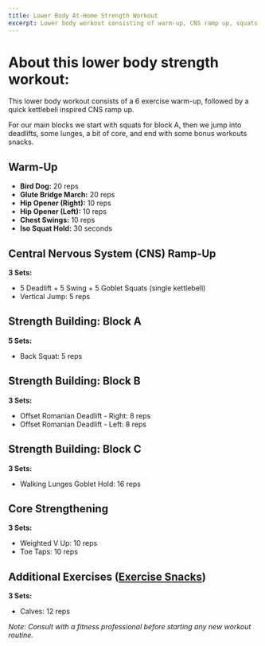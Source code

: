 ```yaml
---
title: Lower Body At-Home Strength Workout
excerpt: Lower body workout consisting of warm-up, CNS ramp up, squats for our main block A, then deadlifts, lunges, core, and some bonus workouts snacks to round it off.
---
```


# About this lower body strength workout:

This lower body workout consists of a 6 exercise warm-up, followed by a quick kettlebell inspired CNS ramp up. 

For our main blocks we start with squats for block A, then we jump into deadlifts, some lunges, a bit of core, and end with some bonus workouts snacks.

## Warm-Up

- **Bird Dog:** 20 reps
- **Glute Bridge March:** 20 reps
- **Hip Opener (Right):** 10 reps
- **Hip Opener (Left):** 10 reps
- **Chest Swings:** 10 reps
- **Iso Squat Hold:** 30 seconds

## Central Nervous System (CNS) Ramp-Up

**3 Sets:**

- 5 Deadlift + 5 Swing + 5 Goblet Squats (single kettlebell)
- Vertical Jump: 5 reps

## Strength Building: Block A

**5 Sets:**

- Back Squat: 5 reps

## Strength Building: Block B

**3 Sets:**

- Offset Romanian Deadlift - Right: 8 reps
- Offset Romanian Deadlift - Left: 8 reps

## Strength Building: Block C

**3 Sets:**

- Walking Lunges Goblet Hold: 16 reps

## Core Strengthening

**3 Sets:**

- Weighted V Up: 10 reps
- Toe Taps: 10 reps

## Additional Exercises ([Exercise Snacks](what-are-exercise-snacks.md))

**3 Sets:**

- Calves: 12 reps


*Note: Consult with a fitness professional before starting any new workout routine.*
